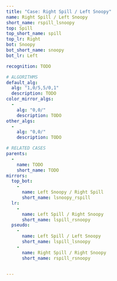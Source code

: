 ```yaml
---
title: "Case: Right Spill / Left Snoopy"
name: Right Spill / Left Snoopy
short_name: rspill_lsnoopy
top: Spill
top_short_name: spill
top_lr: Right
bot: Snoopy
bot_short_name: snoopy
bot_lr: Left

recognition: TODO

# ALGORITHMS
default_alg:
  alg: "1,0/5,5/0,1"
  description: TODO
color_mirror_algs:
  -
    alg: "0,0/"
    description: TODO
other_algs:
  -
    alg: "0,0/"
    description: TODO

# RELATED CASES
parents:
  -
    name: TODO
    short_name: TODO
mirrors:
  top_bot:
    -
      name: Left Snoopy / Right Spill
      short_name: lsnoopy_rspill
  lr:
    -
      name: Left Spill / Right Snoopy
      short_name: lspill_rsnoopy
  pseudo:
    -
      name: Left Spill / Left Snoopy
      short_name: lspill_lsnoopy
    -
      name: Right Spill / Right Snoopy
      short_name: rspill_rsnoopy


---
```


